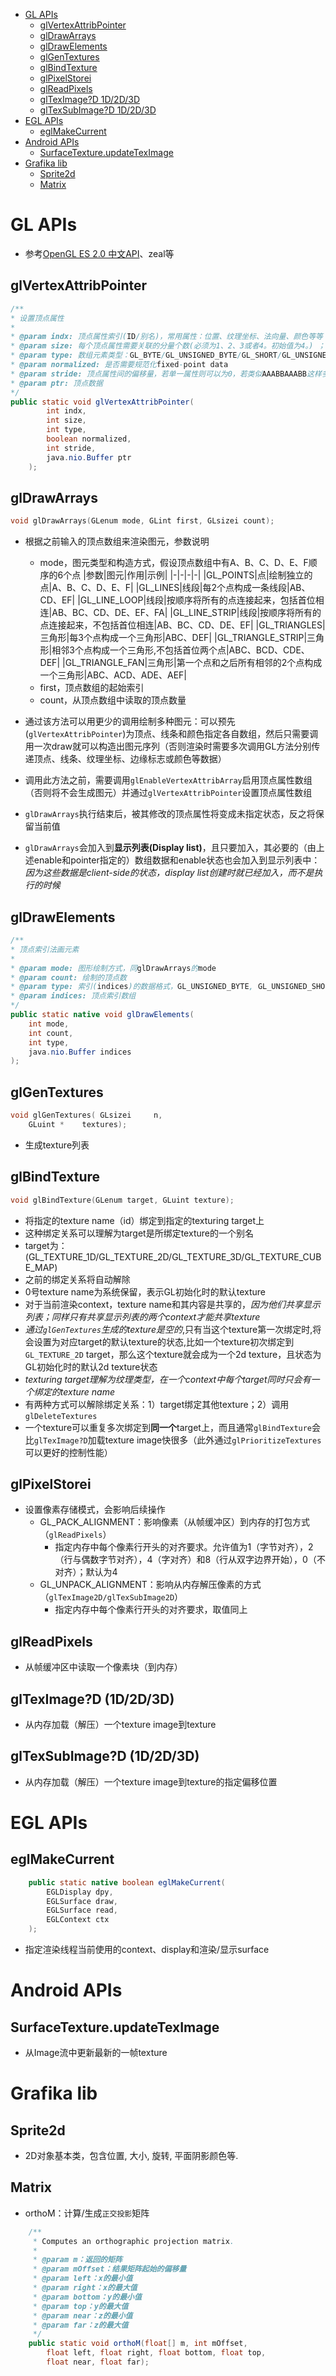 
<!-- TOC -->

- [GL APIs](#gl-apis)
    - [glVertexAttribPointer](#glvertexattribpointer)
    - [glDrawArrays](#gldrawarrays)
    - [glDrawElements](#gldrawelements)
    - [glGenTextures](#glgentextures)
    - [glBindTexture](#glbindtexture)
    - [glPixelStorei](#glpixelstorei)
    - [glReadPixels](#glreadpixels)
    - [glTexImage?D 1D/2D/3D](#glteximaged-1d2d3d)
    - [glTexSubImage?D 1D/2D/3D](#gltexsubimaged-1d2d3d)
- [EGL APIs](#egl-apis)
    - [eglMakeCurrent](#eglmakecurrent)
- [Android APIs](#android-apis)
    - [SurfaceTexture.updateTexImage](#surfacetextureupdateteximage)
- [Grafika lib](#grafika-lib)
    - [Sprite2d](#sprite2d)
    - [Matrix](#matrix)

<!-- /TOC -->

# GL APIs

* 参考[OpenGL ES 2.0 中文API](https://blog.csdn.net/flycatdeng/article/details/82588903)、zeal等

## glVertexAttribPointer

```Java
/**
* 设置顶点属性
*
* @param indx: 顶点属性索引(ID/别名)，常用属性：位置、纹理坐标、法向量、颜色等等
* @param size: 每个顶点属性需要关联的分量个数(必须为1、2、3或者4。初始值为4。) ；即属性的size
* @param type: 数组元素类型：GL_BYTE/GL_UNSIGNED_BYTE/GL_SHORT/GL_UNSIGNED_SHORT/GL_INT/GL_UNSIGNED_INT/GL_FLOAT/GL_DOUBLE,默认值GL_FLOAT
* @param normalized: 是否需要规范化fixed-point data
* @param stride: 顶点属性间的偏移量，若单一属性则可以为0，若类似AAABBAAABB这样多属性存一个数组中时，则为5*(bytes of type)
* @param ptr: 顶点数据
*/
public static void glVertexAttribPointer(
        int indx,
        int size,
        int type,
        boolean normalized,
        int stride,
        java.nio.Buffer ptr
    );
```

## glDrawArrays

```C
void glDrawArrays(GLenum mode, GLint first, GLsizei count);
```

* 根据之前输入的顶点数组来渲染图元，参数说明
    * mode，图元类型和构造方式，假设顶点数组中有A、B、C、D、E、F顺序的6个点
        |参数|图元|作用|示例|
        |-|-|-|-|
        |GL_POINTS|点|绘制独立的点|A、B、C、D、E、F|
        |GL_LINES|线段|每2个点构成一条线段|AB、CD、EF|
        |GL_LINE_LOOP|线段|按顺序将所有的点连接起来，包括首位相连|AB、BC、CD、DE、EF、FA|
        |GL_LINE_STRIP|线段|按顺序将所有的点连接起来，不包括首位相连|AB、BC、CD、DE、EF|
        |GL_TRIANGLES|三角形|每3个点构成一个三角形|ABC、DEF|
        |GL_TRIANGLE_STRIP|三角形|相邻3个点构成一个三角形,不包括首位两个点|ABC、BCD、CDE、DEF|
        |GL_TRIANGLE_FAN|三角形|第一个点和之后所有相邻的2个点构成一个三角形|ABC、ACD、ADE、AEF|
    * first，顶点数组的起始索引
    * count，从顶点数组中读取的顶点数量

* 通过该方法可以用更少的调用绘制多种图元：可以预先(`glVertexAttribPointer`)为顶点、线条和颜色指定各自数组，然后只需要调用一次draw就可以构造出图元序列（否则渲染时需要多次调用GL方法分别传递顶点、线条、纹理坐标、边缘标志或颜色等数据）

* 调用此方法之前，需要调用`glEnableVertexAttribArray`启用顶点属性数组（否则将不会生成图元）并通过`glVertexAttribPointer`设置顶点属性数组

* `glDrawArrays`执行结束后，被其修改的顶点属性将变成未指定状态，反之将保留当前值

* `glDrawArrays`会加入到**显示列表(Display list)**，且只要加入，其必要的（由上述enable和pointer指定的）数组数据和enable状态也会加入到显示列表中：*因为这些数据是client-side的状态，display list创建时就已经加入，而不是执行的时候*

## glDrawElements

```JAVA
/**
* 顶点索引法画元素
*
* @param mode: 图形绘制方式，同glDrawArrays的mode
* @param count: 绘制的顶点数
* @param type: 索引(indices)的数据格式，GL_UNSIGNED_BYTE, GL_UNSIGNED_SHORT, or GL_UNSIGNED_INT
* @param indices: 顶点索引数组
*/
public static native void glDrawElements(
    int mode,
    int count,
    int type,
    java.nio.Buffer indices
);
```

## glGenTextures

```C
void glGenTextures(	GLsizei  	n,
 	GLuint *  	textures);
```

* 生成texture列表

## glBindTexture

```C
void glBindTexture(GLenum target, GLuint texture);
```

* 将指定的texture name（id）绑定到指定的texturing target上
* 这种绑定关系可以理解为target是所绑定texture的一个别名
* target为：(GL_TEXTURE_1D/GL_TEXTURE_2D/GL_TEXTURE_3D/GL_TEXTURE_CUBE_MAP)
* 之前的绑定关系将自动解除
* 0号texture name为系统保留，表示GL初始化时的默认texture
* 对于当前渲染context，texture name和其内容是共享的，*因为他们共享显示列表；同样只有共享显示列表的两个context才能共享texture*
* *通过`glGenTextures`生成的texture是空的*,只有当这个texture第一次绑定时,将会设置为对应target的默认texture的状态,比如一个texture初次绑定到`GL_TEXTURE_2D` target，那么这个texture就会成为一个2d texture，且状态为GL初始化时的默认2d texture状态
* *texturing target理解为纹理类型，在一个context中每个target同时只会有一个绑定的texture name*
* 有两种方式可以解除绑定关系：1）target绑定其他texture；2）调用`glDeleteTextures`
* 一个texture可以重复多次绑定到**同一个**target上，而且通常`glBindTexture`会比`glTexImage?D`加载texture image快很多（此外通过`glPrioritizeTextures`可以更好的控制性能）

## glPixelStorei

* 设置像素存储模式，会影响后续操作
    * GL_PACK_ALIGNMENT：影响像素（从帧缓冲区）到内存的打包方式（`glReadPixels`）
        * 指定内存中每个像素行开头的对齐要求。允许值为1（字节对齐），2（行与偶数字节对齐），4（字对齐）和8（行从双字边界开始），0（不对齐）；默认为4
    * GL_UNPACK_ALIGNMENT：影响从内存解压像素的方式（`glTexImage2D/glTexSubImage2D`）
        * 指定内存中每个像素行开头的对齐要求，取值同上

## glReadPixels

* 从帧缓冲区中读取一个像素块（到内存）

## glTexImage?D (1D/2D/3D)

* 从内存加载（解压）一个texture image到texture

## glTexSubImage?D (1D/2D/3D)

* 从内存加载（解压）一个texture image到texture的指定偏移位置

# EGL APIs

## eglMakeCurrent

```Java
    public static native boolean eglMakeCurrent(
        EGLDisplay dpy,
        EGLSurface draw,
        EGLSurface read,
        EGLContext ctx
    );
```

* 指定渲染线程当前使用的context、display和渲染/显示surface


# Android APIs

## SurfaceTexture.updateTexImage

* 从Image流中更新最新的一帧texture

# Grafika lib

## Sprite2d

* 2D对象基本类，包含位置, 大小, 旋转, 平面阴影颜色等.

## Matrix

* orthoM：计算/生成`正交投影`矩阵

```Java
    /**
     * Computes an orthographic projection matrix.
     *
     * @param m：返回的矩阵
     * @param mOffset：结果矩阵起始的偏移量
     * @param left：x的最小值
     * @param right：x的最大值
     * @param bottom：y的最小值
     * @param top：y的最大值
     * @param near：z的最小值
     * @param far：z的最大值
     */
    public static void orthoM(float[] m, int mOffset,
        float left, float right, float bottom, float top,
        float near, float far);
```